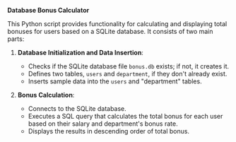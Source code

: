 
**Database Bonus Calculator**

This Python script provides functionality for calculating and displaying total bonuses for users based on a SQLite database. It consists of two main parts:

1. **Database Initialization and Data Insertion**: 
   - Checks if the SQLite database file `bonus.db` exists; if not, it creates it.
   - Defines two tables, `users` and `department`, if they don't already exist.
   - Inserts sample data into the `users` and "department" tables.

2. **Bonus Calculation**:
   - Connects to the SQLite database.
   - Executes a SQL query that calculates the total bonus for each user based on their salary and department's bonus rate.
   - Displays the results in descending order of total bonus.


